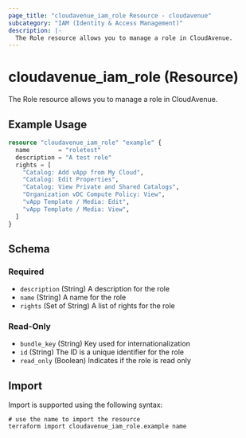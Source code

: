 ```yaml
---
page_title: "cloudavenue_iam_role Resource - cloudavenue"
subcategory: "IAM (Identity & Access Management)"
description: |-
  The Role resource allows you to manage a role in CloudAvenue.
---
```


# cloudavenue_iam_role (Resource)

The Role resource allows you to manage a role in CloudAvenue.

## Example Usage

```terraform
resource "cloudavenue_iam_role" "example" {
  name        = "roletest"
  description = "A test role"
  rights = [
    "Catalog: Add vApp from My Cloud",
    "Catalog: Edit Properties",
    "Catalog: View Private and Shared Catalogs",
    "Organization vDC Compute Policy: View",
    "vApp Template / Media: Edit",
    "vApp Template / Media: View",
  ]
}
```

<!-- schema generated by tfplugindocs -->
## Schema

### Required

- `description` (String) A description for the role
- `name` (String) A name for the role
- `rights` (Set of String) A list of rights for the role

### Read-Only

- `bundle_key` (String) Key used for internationalization
- `id` (String) The ID is a unique identifier for the role
- `read_only` (Boolean) Indicates if the role is read only

## Import

Import is supported using the following syntax:
```shell
# use the name to import the resource
terraform import cloudavenue_iam_role.example name
```